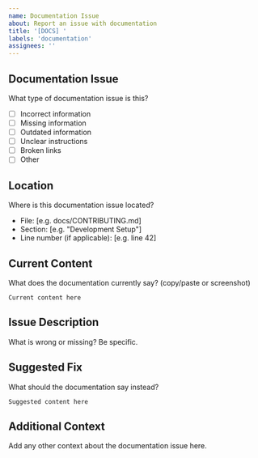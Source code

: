 ```yaml
---
name: Documentation Issue
about: Report an issue with documentation
title: '[DOCS] '
labels: 'documentation'
assignees: ''
---
```


## Documentation Issue

What type of documentation issue is this?

- [ ] Incorrect information
- [ ] Missing information
- [ ] Outdated information
- [ ] Unclear instructions
- [ ] Broken links
- [ ] Other

## Location

Where is this documentation issue located?

- File: [e.g. docs/CONTRIBUTING.md]
- Section: [e.g. "Development Setup"]
- Line number (if applicable): [e.g. line 42]

## Current Content

What does the documentation currently say? (copy/paste or screenshot)

```
Current content here
```

## Issue Description

What is wrong or missing? Be specific.

## Suggested Fix

What should the documentation say instead?

```
Suggested content here
```

## Additional Context

Add any other context about the documentation issue here.
